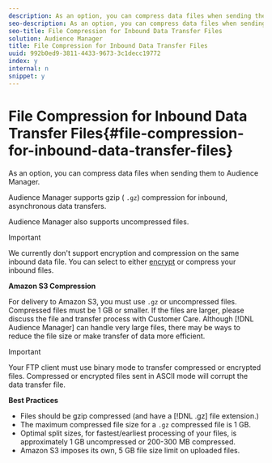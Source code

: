 ```yaml
---
description: As an option, you can compress data files when sending them to Audience Manager.
seo-description: As an option, you can compress data files when sending them to Audience Manager.
seo-title: File Compression for Inbound Data Transfer Files
solution: Audience Manager
title: File Compression for Inbound Data Transfer Files
uuid: 992b0ed9-3811-4433-9673-3c1decc19772
index: y
internal: n
snippet: y
---
```


# File Compression for Inbound Data Transfer Files{#file-compression-for-inbound-data-transfer-files}

As an option, you can compress data files when sending them to Audience Manager.

<!-- 

inbound-file-compression.xml

 -->

Audience Manager supports gzip ( `.gz`) compression for inbound, asynchronous data transfers.

Audience Manager also supports uncompressed files.

>[!IMPORTANT]
>
>We currently don't support encryption and compression on the same inbound data file. You can select to either [encrypt](../../../c-integration/sending-audience-data/batch-data-transfer-explained/inbound-file-encryption.md#concept_94660DC77BAB4D558B793D59988B0A21) or compress your inbound files.

**Amazon S3 Compression**

For delivery to Amazon S3, you must use `.gz` or uncompressed files. Compressed files must be 1 GB or smaller. If the files are larger, please discuss the file and transfer process with Customer Care. Although [!DNL Audience Manager] can handle very large files, there may be ways to reduce the file size or make transfer of data more efficient.

>[!IMPORTANT]
>
>Your FTP client must use binary mode to transfer compressed or encrypted files. Compressed or encrypted files sent in ASCII mode will corrupt the data transfer file.

**Best Practices**

* Files should be gzip compressed (and have a [!DNL .gz] file extension.) 
* The maximum compressed file size for a `.gz` compressed file is 1 GB. 
* Optimal split sizes, for fastest/earliest processing of your files, is approximately 1 GB uncompressed or 200-300 MB compressed. 
* Amazon S3 imposes its own, 5 GB file size limit on uploaded files.


